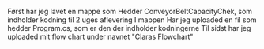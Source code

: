 Først har jeg lavet en mappe som Hedder ConveyorBeltCapacityChek, som indholder kodning til 2 uges aflevering
I mappen Har jeg uploaded en fil som hedder Program.cs, som er den der indholder kodningerne
Til sidst har jeg uploaded mit flow chart under navnet "Claras Flowchart"

